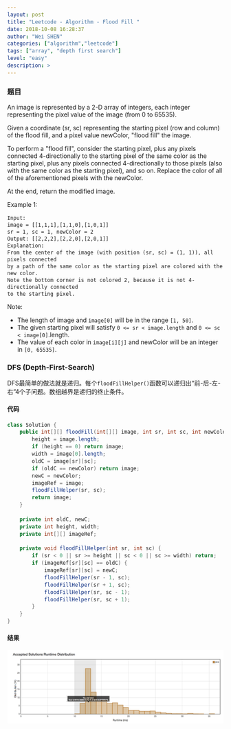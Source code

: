 ```yaml
---
layout: post
title: "Leetcode - Algorithm - Flood Fill "
date: 2018-10-08 16:28:37
author: "Wei SHEN"
categories: ["algorithm","leetcode"]
tags: ["array", "depth first search"]
level: "easy"
description: >
---
```


### 题目
An image is represented by a 2-D array of integers, each integer representing the pixel value of the image (from 0 to 65535).

Given a coordinate (sr, sc) representing the starting pixel (row and column) of the flood fill, and a pixel value newColor, "flood fill" the image.

To perform a "flood fill", consider the starting pixel, plus any pixels connected 4-directionally to the starting pixel of the same color as the starting pixel, plus any pixels connected 4-directionally to those pixels (also with the same color as the starting pixel), and so on. Replace the color of all of the aforementioned pixels with the newColor.

At the end, return the modified image.

Example 1:
```
Input:
image = [[1,1,1],[1,1,0],[1,0,1]]
sr = 1, sc = 1, newColor = 2
Output: [[2,2,2],[2,2,0],[2,0,1]]
Explanation:
From the center of the image (with position (sr, sc) = (1, 1)), all pixels connected
by a path of the same color as the starting pixel are colored with the new color.
Note the bottom corner is not colored 2, because it is not 4-directionally connected
to the starting pixel.
```

Note:
* The length of image and `image[0]` will be in the range `[1, 50]`.
* The given starting pixel will satisfy `0 <= sr < image.length` and `0 <= sc < image[0]`.length.
* The value of each color in `image[i][j]` and newColor will be an integer in `[0, 65535]`.


### DFS (Depth-First-Search)
DFS最简单的做法就是递归。每个`floodFillHelper()`函数可以递归出“前-后-左-右”4个子问题。数组越界是递归的终止条件。

#### 代码
```java
class Solution {
    public int[][] floodFill(int[][] image, int sr, int sc, int newColor) {
        height = image.length;
        if (height == 0) return image;
        width = image[0].length;
        oldC = image[sr][sc];
        if (oldC == newColor) return image;
        newC = newColor;
        imageRef = image;
        floodFillHelper(sr, sc);
        return image;
    }

    private int oldC, newC;
    private int height, width;
    private int[][] imageRef;

    private void floodFillHelper(int sr, int sc) {
        if (sr < 0 || sr >= height || sc < 0 || sc >= width) return;
        if (imageRef[sr][sc] == oldC) {
            imageRef[sr][sc] = newC;
            floodFillHelper(sr - 1, sc);
            floodFillHelper(sr + 1, sc);
            floodFillHelper(sr, sc - 1);
            floodFillHelper(sr, sc + 1);
        }
    }
}
```

#### 结果
![flood-fill-1](/images/leetcode/flood-fill-1.png)
